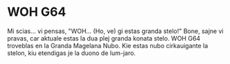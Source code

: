 # WOH G64

Mi scias... vi pensas, "WOH... (Ho, ve) gi estas granda stelo!" Bone, sajne vi
pravas, car aktuale estas la dua plej granda konata stelo. WOH G64 troveblas en
la Granda Magelana Nubo. Kie estas nubo cirkauigante la stelon, kiu etendigas je
la duono de lum-jaro.
